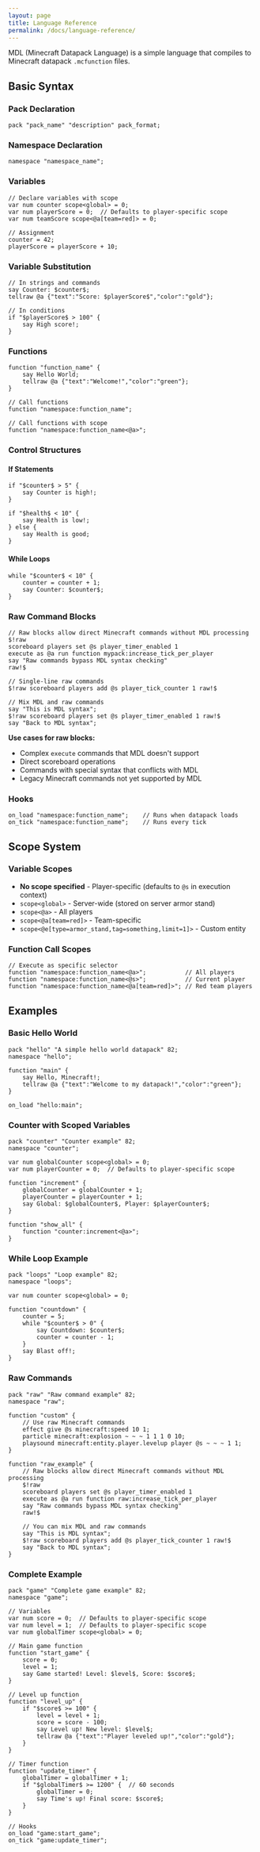 ```yaml
---
layout: page
title: Language Reference
permalink: /docs/language-reference/
---
```


MDL (Minecraft Datapack Language) is a simple language that compiles to Minecraft datapack `.mcfunction` files.

## Basic Syntax

### Pack Declaration
```mdl
pack "pack_name" "description" pack_format;
```

### Namespace Declaration
```mdl
namespace "namespace_name";
```

### Variables
```mdl
// Declare variables with scope
var num counter scope<global> = 0;
var num playerScore = 0;  // Defaults to player-specific scope
var num teamScore scope<@a[team=red]> = 0;

// Assignment
counter = 42;
playerScore = playerScore + 10;
```

### Variable Substitution
```mdl
// In strings and commands
say Counter: $counter$;
tellraw @a {"text":"Score: $playerScore$","color":"gold"};

// In conditions
if "$playerScore$ > 100" {
    say High score!;
}
```

### Functions
```mdl
function "function_name" {
    say Hello World;
    tellraw @a {"text":"Welcome!","color":"green"};
}

// Call functions
function "namespace:function_name";

// Call functions with scope
function "namespace:function_name<@a>";
```

### Control Structures

#### If Statements
```mdl
if "$counter$ > 5" {
    say Counter is high!;
}

if "$health$ < 10" {
    say Health is low!;
} else {
    say Health is good;
}
```

#### While Loops
```mdl
while "$counter$ < 10" {
    counter = counter + 1;
    say Counter: $counter$;
}
```

### Raw Command Blocks
```mdl
// Raw blocks allow direct Minecraft commands without MDL processing
$!raw
scoreboard players set @s player_timer_enabled 1
execute as @a run function mypack:increase_tick_per_player
say "Raw commands bypass MDL syntax checking"
raw!$

// Single-line raw commands
$!raw scoreboard players add @s player_tick_counter 1 raw!$

// Mix MDL and raw commands
say "This is MDL syntax";
$!raw scoreboard players set @s player_timer_enabled 1 raw!$
say "Back to MDL syntax";
```

**Use cases for raw blocks:**
- Complex `execute` commands that MDL doesn't support
- Direct scoreboard operations
- Commands with special syntax that conflicts with MDL
- Legacy Minecraft commands not yet supported by MDL

### Hooks
```mdl
on_load "namespace:function_name";    // Runs when datapack loads
on_tick "namespace:function_name";    // Runs every tick
```

## Scope System

### Variable Scopes
- **No scope specified** - Player-specific (defaults to `@s` in execution context)
- `scope<global>` - Server-wide (stored on server armor stand)
- `scope<@a>` - All players
- `scope<@a[team=red]>` - Team-specific
- `scope<@e[type=armor_stand,tag=something,limit=1]>` - Custom entity

### Function Call Scopes
```mdl
// Execute as specific selector
function "namespace:function_name<@a>";           // All players
function "namespace:function_name<@s>";           // Current player
function "namespace:function_name<@a[team=red]>"; // Red team players
```

## Examples

### Basic Hello World
```mdl
pack "hello" "A simple hello world datapack" 82;
namespace "hello";

function "main" {
    say Hello, Minecraft!;
    tellraw @a {"text":"Welcome to my datapack!","color":"green"};
}

on_load "hello:main";
```

### Counter with Scoped Variables
```mdl
pack "counter" "Counter example" 82;
namespace "counter";

var num globalCounter scope<global> = 0;
var num playerCounter = 0;  // Defaults to player-specific scope

function "increment" {
    globalCounter = globalCounter + 1;
    playerCounter = playerCounter + 1;
    say Global: $globalCounter$, Player: $playerCounter$;
}

function "show_all" {
    function "counter:increment<@a>";
}
```

### While Loop Example
```mdl
pack "loops" "Loop example" 82;
namespace "loops";

var num counter scope<global> = 0;

function "countdown" {
    counter = 5;
    while "$counter$ > 0" {
        say Countdown: $counter$;
        counter = counter - 1;
    }
    say Blast off!;
}
```

### Raw Commands
```mdl
pack "raw" "Raw command example" 82;
namespace "raw";

function "custom" {
    // Use raw Minecraft commands
    effect give @s minecraft:speed 10 1;
    particle minecraft:explosion ~ ~ ~ 1 1 1 0 10;
    playsound minecraft:entity.player.levelup player @s ~ ~ ~ 1 1;
}

function "raw_example" {
    // Raw blocks allow direct Minecraft commands without MDL processing
    $!raw
    scoreboard players set @s player_timer_enabled 1
    execute as @a run function raw:increase_tick_per_player
    say "Raw commands bypass MDL syntax checking"
    raw!$
    
    // You can mix MDL and raw commands
    say "This is MDL syntax";
    $!raw scoreboard players add @s player_tick_counter 1 raw!$
    say "Back to MDL syntax";
}
```

### Complete Example
```mdl
pack "game" "Complete game example" 82;
namespace "game";

// Variables
var num score = 0;  // Defaults to player-specific scope
var num level = 1;  // Defaults to player-specific scope
var num globalTimer scope<global> = 0;

// Main game function
function "start_game" {
    score = 0;
    level = 1;
    say Game started! Level: $level$, Score: $score$;
}

// Level up function
function "level_up" {
    if "$score$ >= 100" {
        level = level + 1;
        score = score - 100;
        say Level up! New level: $level$;
        tellraw @a {"text":"Player leveled up!","color":"gold"};
    }
}

// Timer function
function "update_timer" {
    globalTimer = globalTimer + 1;
    if "$globalTimer$ >= 1200" {  // 60 seconds
        globalTimer = 0;
        say Time's up! Final score: $score$;
    }
}

// Hooks
on_load "game:start_game";
on_tick "game:update_timer";
```
